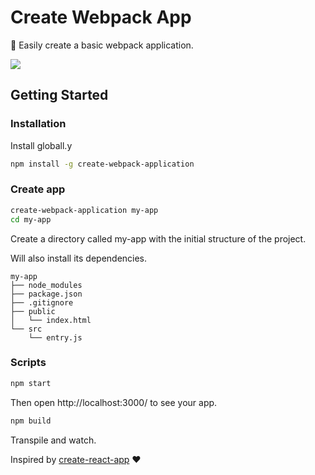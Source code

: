 [create-react-app]: https://github.com/facebookincubator/create-react-app

# Create Webpack App

:rocket: Easily create a basic webpack application.

<img src="https://raw.githubusercontent.com/wilsson/create-webpack-application/master/images/browser.png">

## Getting Started

### Installation

Install globall.y

```bash
npm install -g create-webpack-application
```

### Create app

```bash
create-webpack-application my-app
cd my-app
```

Create a directory called my-app with the initial structure of the project.

Will also install its dependencies.

```
my-app
├── node_modules
├── package.json
├── .gitignore
├── public
│   └── index.html
└── src
    └── entry.js
```

### Scripts

```bash
npm start
```
Then open http://localhost:3000/ to see your app.

```bash
npm build
```

Transpile and watch.

Inspired by [create-react-app] :heart: